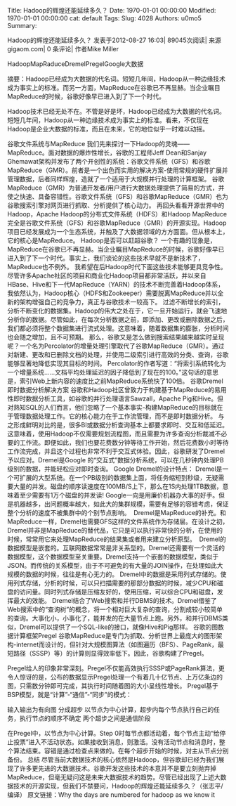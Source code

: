 Title: Hadoop的辉煌还能延续多久？
Date: 1970-01-01 00:00:00
Modified: 1970-01-01 00:00:00
cat: default
Tags: 
Slug: 4028
Authors: u0mo5 
Summary: 

Hadoop的辉煌还能延续多久？
发表于2012-08-27 16:03| 89045次阅读| 来源gigaom.com| 0 条评论| 作者Mike Miller


HadoopMapRaduceDremelPregelGoogle大数据


摘要：Hadoop已经成为大数据的代名词。短短几年间，Hadoop从一种边缘技术成为事实上的标准。而另一方面，MapReduce在谷歌已不再显赫。当企业瞩目MapReduce的时候，谷歌好像早已进入到了下一个时代。

Hadoop技术已经无处不在。不管是好是坏，Hadoop已经成为大数据的代名词。短短几年间，Hadoop从一种边缘技术成为事实上的标准。看来，不仅现在Hadoop是企业大数据的标准，而且在未来，它的地位似乎一时难以动摇。

谷歌文件系统与MapReduce
我们先来探讨一下Hadoop的灵魂——MapReduce。面对数据的爆炸性增长，谷歌的工程师Jeff Dean和Sanjay Ghemawat架构并发布了两个开创性的系统：谷歌文件系统（GFS）和谷歌MapReduce（GMR）。前者是一个出色而实用的解决方案-使用常规的硬件扩展并管理数据，后者同样辉煌，造就了一个适用于大规模并行处理的计算框架。
谷歌MapReduce（GMR）为普通开发者/用户进行大数据处理提供了简易的方式，并使之快速、具备容错性。谷歌文件系统（GFS）和谷歌MapReduce（GMR）也为谷歌搜索引擎对网页进行抓取、分析提供了核心动力。
再回头看看开源世界中的Hadoop，Apache Hadoop的分布式文件系统（HDFS）和Hadoop MapReduce完全是谷歌文件系统（GFS）和谷歌MapReduce（GMR）的开源实现。Hadoop项目已经发展成为一个生态系统，并触及了大数据领域的方方面面。但从根本上，它的核心是MapReduce。
Hadoop是否可以赶超谷歌？
一个有趣的现象是，MapReduce在谷歌已不再显赫。当企业瞩目MapReduce的时候，谷歌好像早已进入到了下一个时代。事实上，我们谈论的这些技术早就不是新技术了，MapReduce也不例外。
我希望在后Hadoop时代下面这些技术能够更具竞争性。尽管许多Apache社区的项目和商业化Hadoop项目都非常活跃，并以来自HBase、Hive和下一代MapReduce（YARN）的技术不断完善着Hadoop体系，我依然认为，Hadoop核心（HDFS和Zookeeper）需要脱离MapReduce并以全新的架构增强自己的竞争力，真正与谷歌技术一较高下。
过滤不断增长的索引，分析不断变化的数据集。Hadoop的伟大之处在于，它一旦开始运行，就会飞速地分析你的数据。尽管如此，在每次分析数据之前，即添加、更改或删除数据之后，我们都必须将整个数据集进行流式处理。这意味着，随着数据集的膨胀，分析时间也会随之增加，且不可预期。
那么，谷歌又是怎么做到搜索结果越来越实时呈现呢？一个名为Percolator的增量处理引擎取代了谷歌MapReduce（GMR）。通过对新建、更改和已删除文档的处理，并使用二级索引进行高效的分类、查询，谷歌能够显著地降低实现其目标的时间。
Percolator的作者写道：“将索引系统转化为一个增量系统……文档平均处理延迟的因子降低到了现在的100。”这句话的意思是，索引Web上新内容的速度比之前MapReduce系统快了100倍。
谷歌Dremel即时数据分析解决方案
谷歌和Hadoop社区曾致力于构建基于MapReduce的易用性即时数据分析工具，如谷歌的并行处理语言Sawzall，Apache Pig和Hive。但对熟知SQL的人们而言，他们忽略了一个基本事实-构建MapReduce的目标就在于管理数据处理工作。它的核心能力在于工作流管理，而不是即时数据分析。
与之形成鲜明对比的是，很多BI或数据分析查询基本上都要求即时、交互和低延迟。这意味着，使用Hadoop不仅需要规划流程图，而且需要为许多查询分析裁减不必要的工作流。即便如此，我们也要花费数分钟等待工作开始，然后花费数小时等待工作流完成，并且这个过程也非常不利于交互式体验。因此，谷歌研发了Dremel予以应对。Dremel是Google 的“交互式”数据分析系统，可以在几秒钟内处理PB级别的数据，并能轻松应对即时查询。
Google Dremel的设计特点：
Dremel是一个可扩展的大型系统。在一个PB级别的数据集上面，将任务缩短到秒级，无疑需要大量的并发。磁盘的顺序读速度在100MB/S上下，那么在1S内处理1TB数据，意味着至少需要有1万个磁盘的并发读! Google一向是用廉价机器办大事的好手。但是机器越多，出问题概率越大，如此大的集群规模，需要有足够的容错考虑，保证整个分析的速度不被集群中的个别节点影响。 
Dremel是MapReduce的补充。和MapReduce一样，Dremel也需要GFS这样的文件系统作为存储层。在设计之初，Dremel并非是MapReduce的替代品，它只是可以执行非常快的分析，在使用的时候，常常用它来处理MapReduce的结果集或者用来建立分析原型。 
Dremel的数据模型是嵌套的。互联网数据常常是非关系型的。Dremel还需要有一个灵活的数据模型，这个数据模型至关重要。Dremel支持一个嵌套的数据模型，类似于JSON。而传统的关系模型，由于不可避免的有大量的JOIN操作，在处理如此大规模的数据的时候，往往是有心无力的。
Dremel中的数据是采用列式存储的。使用列式存储，分析的时候，可以只扫描需要的那部分数据的时候，减少CPU和磁盘的访问量。同时列式存储是压缩友好的，使用压缩，可以综合CPU和磁盘，发挥最大的效能。
Dremel结合了Web搜索和并行DBMS的技术。Dremel借鉴了Web搜索中的“查询树”的概念，将一个相对巨大复杂的查询，分割成较小较简单的查询。大事化小，小事化了，能并发的在大量节点上跑。另外，和并行DBMS类似，Dremel可以提供了一个SQL-like的接口，就像Hive和Pig那样。
谷歌的图数据计算框架Pregel
谷歌MapReduce是专门为抓取、分析世界上最庞大的图形架构-internet而设计的，但针对大规模图算法（如图遍历（BFS）、PageRank，最短路径（SSSP）等）的计算则显得效率低下。因此，谷歌构建了Pregel。

Pregel给人的印象非常深刻。Pregel不仅能高效执行SSSP或PageRank算法，更令人惊讶的是，公布的数据显示Pregel处理一个有着几十亿节点、上万亿条边的图，只需数分钟即可完成，其执行时间随着图的大小呈线性增长。
Pregel基于BSP模型，就是“计算”-“通信”-“同步”的模式：

输入输出为有向图
分成超步
以节点为中心计算，超步内每个节点执行自己的任务，执行节点的顺序不确定
两个超步之间是通信阶段

在Pregel中，以节点为中心计算。Step 0时每节点都活动着，每个节点主动“给停止投票”进入不活动状态。如果接收到消息，则激活。没有活动节点和消息时，整个算法结束。容错是通过检查点来做的。在每个超步开始的时候，对主从节点分别备份。
总结
尽管当前大数据技术的核心依然是Hadoop，但谷歌却已经为我们展现了许多更先进的大数据技术。谷歌开发这些技术的本意并不是要立刻抛弃掉MapReduce，但毫无疑问这是未来大数据技术的趋势。尽管已经出现了上述大数据技术的开源实现，但我们不禁要问，Hadoop的辉煌还能延续多久？（张志平/编译）
原文链接：Why the days are numbered for hadoop as we know it


